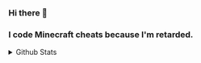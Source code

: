 ### Hi there 👋

### I code Minecraft cheats because I'm retarded. 

<details>
  <summary>Github Stats</summary>
  
  <img align="left" alt="Mantics123's Github Stats" src="https://github-readme-stats.sebsb.vercel.app/api?username=Mantics123&show_icons=true&hide_border=true" />
  
</details>
